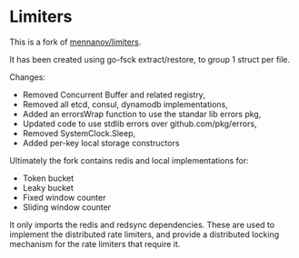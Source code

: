 # Limiters

This is a fork of [mennanov/limiters](https://github.com/mennanov/limiters).

It has been created using go-fsck extract/restore, to group 1 struct per file.

Changes:

- Removed Concurrent Buffer and related registry,
- Removed all etcd, consul, dynamodb implementations,
- Added an errorsWrap function to use the standar lib errors pkg,
- Updated code to use stdlib errors over github.com/pkg/errors,
- Removed SystemClock.Sleep,
- Added per-key local storage constructors

Ultimately the fork contains redis and local implementations for:

- Token bucket
- Leaky bucket
- Fixed window counter
- Sliding window counter

It only imports the redis and redsync dependencies. These are used to
implement the distributed rate limiters, and provide a distributed
locking mechanism for the rate limiters that require it.
